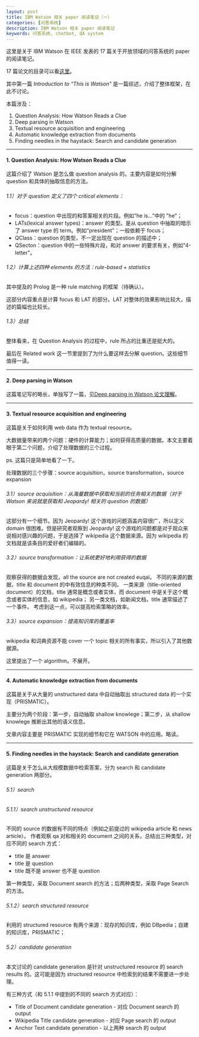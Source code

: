 ```yaml
---
layout: post
title: IBM Watson 相关 paper 阅读笔记（一）
categories: [问答系统]
description: IBM Watson 相关 paper 阅读笔记
keywords: 问答系统, chatbot, QA system
---
```


这里是关于 IBM Watson 在  IEEE 发表的 17 篇关于开放领域的问答系统的 paper 的阅读笔记。

17 篇论文的目录可以看[这里](https://gist.github.com/Miopas/19d6d44b6c21b6b2ba868b13c30fb892)。

其中第一篇 *Introduction to “This is Watson”* 是一篇综述，介绍了整体框架，在此不讨论。

本篇涉及：
1. Question Analysis: How Watson Reads a Clue
2. Deep parsing in Watson
3. Textual resource acquisition and engineering
4. Automatic knowledge extraction from documents
5. Finding needles in the haystack: Search and candidate generation

------
#### 1. Question Analysis: How Watson Reads a Clue

这篇介绍了 Watson 是怎么做 question analysis 的。主要内容是如何分解 question 和具体的抽取信息的方法。

###### 1.1）对于 question 定义了四个 critical elements：

* focus：question 中出现的和答案相关的片段。例如“he is...”中的 "he"；
* LATs(lexical answer types)：answer 的类型。是从 question 中抽取的暗示了 answer type 的 term。例如“president”；一般依赖于 focus；
* QClass：question 的类型，不一定出现在 question 的描述中；
* QSecton：question 中的一些特殊片段，和对 answer 的要求有关，例如"4-letter"。

###### 1.2）计算上述四种 elements 的方法：rule-based + statistics

其中提及的 Prolog 是一种 rule matching 的框架（待确认）。

这部分内容重点是计算 focus 和 LAT 的部分。LAT 对整体的效果影响比较大，描述的篇幅也比较长。

###### 1.3）总结

整体看来，在 Question Analysis 的过程中，rule 所占的比重还是挺大的。

最后在 Related work 这一节里提到了为什么要这样去分解 question。这些细节值得一读。

---
#### 2. Deep parsing in Watson
这篇笔记写的略长，单独写了一篇，见[Deep parsing in Watson 论文理解](https://miopas.github.io/2017/12/26/watson-paper-02/)。

---
#### 3. Textual resource acquisition and engineering

这篇是关于如何利用 web data 作为 textual resource。

大数据量带来的两个问题：硬件的计算能力；如何获得高质量的数据。本文主要着眼于第二个问题，介绍了处理数据的三个过程。

ps. 这篇只是简单地看了一下。

处理数据的三个步骤：source acquisition，source transformation，source expansion

###### 3.1）source acquisition：从海量数据中获取和当前的任务相关的数据（对于 Watson 来说就是获取和 Jeopardy! 相关的 question 的数据）

这部分有一个细节。因为 Jeopardy! 这个游戏的问题涵盖内容很广，所以定义 domain 很困难。但是研究者观察到 Jeopardy! 这个游戏的问题都是对于观众来说相对感兴趣的问题，于是选择了 wikipedia 这个数据来源。因为 wikipedia 的文档就是该条目的爱好者们编辑的。

###### 3.2）source transformation：让系统更好地利用获得的数据

观察获得的数据会发现，all the source are not created euqal。
不同的来源的数据，title 和 document 的中有效信息的种类不同。
一类来源（title-oriented document）的文档，title 通常是概念或者实体，而 document 中是关于这个概念或者实体的信息，如 wikipedia；
另一类文档，如新闻文档，title 通常描述了一个事件。
考虑到这一点，可以提高检索策略的效率。

###### 3.3）source expansion：提高知识库的覆盖率

wikipedia 和词典资源不能 cover 一个 topic 相关的所有事实，所以引入了其他数据源。

这里提出了一个 algorithm。不展开。

---
#### 4. Automatic knowledge extraction from documents

这篇是关于从大量的 unstructured data 中自动抽取出 structured data 的一个实现（PRISMATIC）。

主要分为两个阶段：第一步，自动抽取 shallow knowlege；第二步，从 shallow knowlege 推断出其他的语义信息。

文章内容主要是 PRISMATIC 实现的细节和它在 WATSON 中的应用。略读。

---
#### 5. Finding needles in the haystack: Search and candidate generation

这篇是关于怎么从大规模数据中检索答案，分为 search 和 candidate generation 两部分。

###### 5.1）search
###### 5.1.1）search unstructured resource
不同的 source 的数据有不同的特点（例如之前提过的 wikipedia article 和 news article）。
作者观察 qa 对和相关的 document 之间的关系，总结出三种类型，对应不同的 search 方式：
* title 是 answer
* title 是 question
* title 既不是 answer 也不是 question

第一种类型，采取 Document search 的方法；后两种类型，采取 Page Search 的方法。

###### 5.1.2）search structured resource
利用的 structured resource 有两个来源：现存的知识库，例如 DBpedia；自建的知识库，PRISMATIC；

###### 5.2）candidate generation
本文讨论的 candidate generation 是针对 unstructured resource 的 search results 的。这可能是因为 structured resource 中检索到的结果不需要进一步处理。

有三种方式（和 5.1.1 中提到的不同的 search 方式对应）：
* Title of Document candidate generation - 对应 Document search 的 output
* Wikipedia Title candidate generation - 对应 Page search 的 output
* Anchor Text candidate generation - 以上两种 search 的 output
